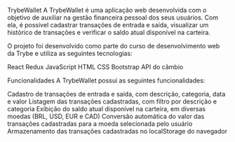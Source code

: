 TrybeWallet
A TrybeWallet é uma aplicação web desenvolvida com o objetivo de auxiliar na gestão financeira pessoal dos seus usuários. Com ela, é possível cadastrar transações de entrada e saída, visualizar um histórico de transações e verificar o saldo atual disponível na carteira.

O projeto foi desenvolvido como parte do curso de desenvolvimento web da Trybe e utiliza as seguintes tecnologias:

React
Redux
JavaScript
HTML
CSS
Bootstrap
API do câmbio

Funcionalidades
A TrybeWallet possui as seguintes funcionalidades:

Cadastro de transações de entrada e saída, com descrição, categoria, data e valor
Listagem das transações cadastradas, com filtro por descrição e categoria
Exibição do saldo atual disponível na carteira, em diversas moedas (BRL, USD, EUR e CAD)
Conversão automática do valor das transações cadastradas para a moeda selecionada pelo usuário
Armazenamento das transações cadastradas no localStorage do navegador
